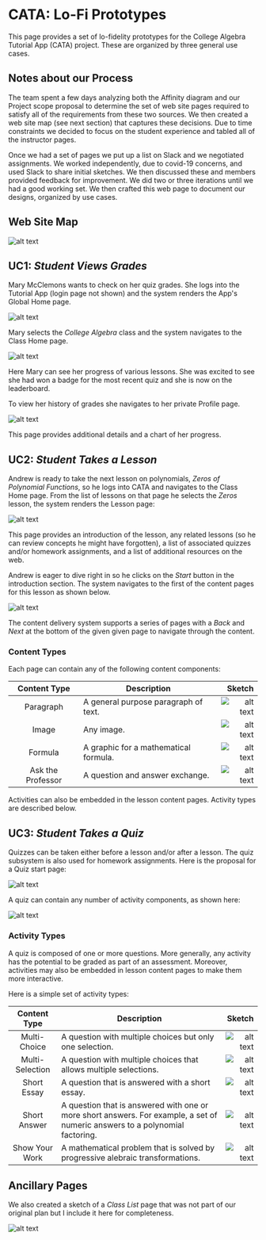 # CATA: Lo-Fi Prototypes

This page provides a set of lo-fidelity prototypes for the College Algebra Tutorial App (CATA) project.
These are organized by three general use cases.

## Notes about our Process

The team spent a few days analyzing both the Affinity diagram and our Project scope proposal to determine
the set of web site pages required to satisfy all of the requirements from these two sources.  We then created
a web site map (see next section) that captures these decisions.  Due to time constraints we decided to focus on
the student experience and tabled all of the instructor pages.

Once we had a set of pages we put up a list on Slack and we negotiated assignments.  We worked independently, due
to covid-19 concerns, and used Slack to share initial sketches.  We then discussed these and members provided feedback
for improvement.  We did two or three iterations until we had a good working set.  We then crafted this web page to
document our designs, organized by use cases.


## Web Site Map

![alt text](lo-fi/CATA_Web_Site_State_Model.png "Web site state model; shows navigation paths between pages.")

## UC1: _Student Views Grades_

Mary McClemons wants to check on her quiz grades.  She logs into the Tutorial App (login page not shown) and the
system renders the App's Global Home page.

![alt text](lo-fi/CATA_GlobalHomePage_final.jpg "Student starts at the Global Home page.")

Mary selects the _College Algebra_ class and the system navigates to the Class Home page.

![alt text](lo-fi/CATA_ClassHomePage.jpg "Student navigates to the Class Home page.")

Here Mary can see her progress of various lessons.  She was excited to see she had won
a badge for the most recent quiz and she is now on the leaderboard.

To view her history of grades she navigates to her private Profile page.

![alt text](lo-fi/cata_user_profile_sketch_v5.jpg "Student view their class-specific profile page.")

This page provides additional details and a chart of her progress.

## UC2: _Student Takes a Lesson_

Andrew is ready to take the next lesson on polynomials, _Zeros of Polynomial Functions_, so he logs
into CATA and navigates to the Class Home page.  From the list of lessons on that page he selects the
_Zeros_ lesson, the system renders the Lesson page:

![alt text](lo-fi/CATA_LessonPage_final.jpg "The 'Zeros of Polynomial Functions' Lesson page.")

This page provides an introduction of the lesson, any related lessons (so he can review concepts he might
have forgotten), a list of associated quizzes and/or homework assignments, and a list of additional
resources on the web.

Andrew is eager to dive right in so he clicks on the *Start* button in the introduction section.  The system
navigates to the first of the content pages for this lesson as shown below.

![alt text](lo-fi/CATA_LessonContentPage_Intro_final.jpg "A sample Lesson Content page.")

The content delivery system supports a series of pages with a _Back_ and _Next_ at the bottom of the given
given page to navigate through the content.  

### Content Types

Each page can contain any of the following content components:

| Content Type | Description | Sketch |
|:------------:|-------------|-------:|
| Paragraph | A general purpose paragraph of text. | ![alt text](lo-fi/CATA_ContentType_paragraph.jpg "Paragraph content type.") |
| Image | Any image. | ![alt text](lo-fi/CATA_ContentType_image.jpg "Image content type.") |
| Formula | A graphic for a mathematical formula. | ![alt text](lo-fi/CATA_ContentType_formula.jpg "Formula content type.") |
| Ask the Professor | A question and answer exchange. | ![alt text](lo-fi/CATA_ContentType_AskTheProf.jpg "'Ask the Professor' content type.") |

Activities can also be embedded in the lesson content pages.  Activity types are described below.

## UC3: _Student Takes a Quiz_

Quizzes can be taken either before a lesson and/or after a lesson.  The quiz subsystem is also used
for homework assignments.  Here is the proposal for a Quiz start page:

![alt text](lo-fi/CATA_QuizStartPage.jpg "The Start page for a quiz")

A quiz can contain any number of activity components, as shown here:

![alt text](lo-fi/CATA_QuizContentPage.jpg "A sample content page for a quiz")

### Activity Types

A quiz is composed of one or more questions.  More generally, any activity has the potential to be
graded as part of an assessment.  Moreover, activities may also be embedded in lesson content pages
to make them more interactive.

Here is a simple set of activity types:

| Content Type | Description | Sketch |
|:------------:|-------------|-------:|
| Multi-Choice | A question with multiple choices but only one selection. | ![alt text](lo-fi/CATA_ActivityType_multichoice.jpg "Multi-Choice activity type.") |
| Multi-Selection | A question with multiple choices that allows multiple selections. | ![alt text](lo-fi/CATA_ActivityType_multiselect.jpg "Multi-Selection activity type.") |
| Short Essay | A question that is answered with a short essay. | ![alt text](lo-fi/CATA_ActivityType_shortessay.jpg "'Short Essay' activity type.") |
| Short Answer | A question that is answered with one or more short answers.  For example, a set of numeric answers to a polynomial factoring. | ![alt text](lo-fi/CATA_ActivityType_shortanswer.jpg "'Short Answer' activity type.") |
| Show Your Work | A mathematical problem that is solved by progressive alebraic transformations. | ![alt text](lo-fi/CATA_ActivityType_ShowYourWork.jpg "'Show Your Work' activity type.") |


## Ancillary Pages

We also created a sketch of a _Class List_ page that was not part of our original plan but I include it here for
completeness.

![alt text](lo-fi/cata_class_list_sketch_v3.jpg "The Class List page.")
